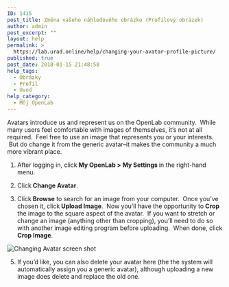 ```yaml
---
ID: 1415
post_title: Změna vašeho náhledového obrázku (Profilový obrázek)
author: admin
post_excerpt: ""
layout: help
permalink: >
  https://lab.urad.online/help/changing-your-avatar-profile-picture/
published: true
post_date: 2018-01-15 21:48:58
help_tags:
  - Obrázky
  - Profil
  - Úvod
help_category:
  - Můj OpenLab
---
```

Avatars introduce us and represent us on the OpenLab community.  While many users feel comfortable with images of themselves, it’s not at all required.  Feel free to use an image that represents you or your interests.  But do change it from the generic avatar–it makes the community a much more vibrant place.

1. After logging in, click<strong> My OpenLab &gt; My Settings </strong>in the right-hand menu.

2. Click<strong> Change Avatar</strong>.

3. Click<strong> Browse</strong> to search for an image from your computer.  Once you’ve chosen it, click<strong> Upload Image</strong>.  Now you’ll have the opportunity to<strong> Crop </strong>the image to the square aspect of the avatar.  If you want to stretch or change an image (anything other than cropping), you’ll need to do so with another image editing program before uploading.  When done, click<strong> Crop Image</strong>.

<strong>
</strong><img class="alignnone wp-image-36158 size-full" src="https://openlab.citytech.cuny.edu/wp-content/uploads/2012/08/Changing_Avatar_1_v2.png" alt="Changing Avatar screen shot" />

5. If you’d like, you can also delete your avatar here (the the system will automatically assign you a generic avatar), although uploading a new image does delete and replace the old one.  <strong>
</strong>

